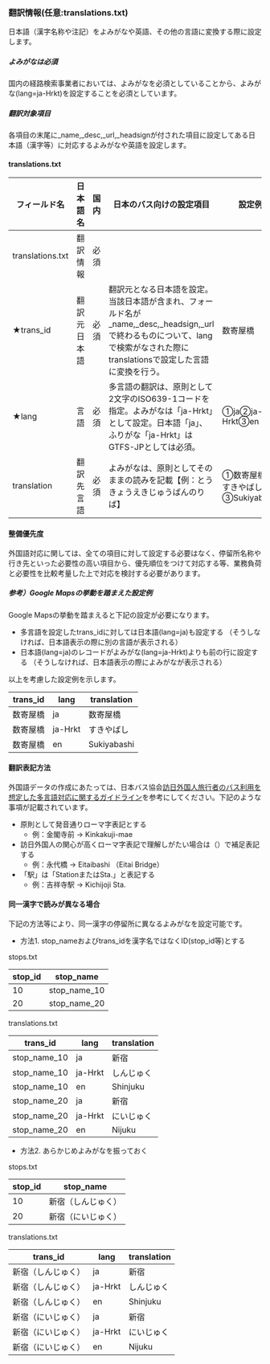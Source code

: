### 翻訳情報(任意:translations.txt)
日本語（漢字名称や注記）をよみがなや英語、その他の言語に変換する際に設定します。

##### よみがなは必須
国内の経路検索事業者においては、よみがなを必須としていることから、よみがな(lang=ja-Hrkt)を設定することを必須としています。

##### 翻訳対象項目
各項目の末尾に\_name,\_desc,\_url,\_headsignが付された項目に設定してある日本語（漢字等）に対応するよみがなや英語を設定します。

#### translations.txt

| フィールド名 | 日本語名 | 国内 | 日本のバス向けの設定項目 | 設定例 |
|------------------|--------------|------|------------|--------------|
| translations.txt | 翻訳情報 | 必須 |  |  |
| ★trans_id | 翻訳元日本語 | 必須 | 翻訳元となる日本語を設定。当該日本語が含まれ、フォールド名が_name,_desc,_headsign,_urlで終わるものについて、langで検索がなされた際にtranslationsで設定した言語に変換を行う。 | 数寄屋橋 |
| ★lang | 言語 | 必須 | 多言語の翻訳は、原則として2文字のISO639-1コードを指定。よみがなは「ja-Hrkt」として設定。日本語「ja」、ふりがな「ja-Hrkt」はGTFS-JPとしては必須。 | ①ja②ja-Hrkt③en |
| translation | 翻訳先言語 | 必須 | よみがなは、原則としてそのままの読みを記載【例：とうきょうえきじゅうばんのりば】 | ①数寄屋橋②すきやばし③Sukiyabashi |

#### 整備優先度
外国語対応に関しては、全ての項目に対して設定する必要はなく、停留所名称や行き先といった必要性の高い項目から、優先順位をつけて対応する等、業務負荷と必要性を比較考量した上で対応を検討する必要があります。

##### 参考）Google Mapsの挙動を踏まえた設定例
Google Mapsの挙動を踏まえると下記の設定が必要になります。

* 多言語を設定したtrans_idに対しては日本語(lang=ja)も設定する （そうしなければ、日本語表示の際に別の言語が表示される）
* 日本語(lang=ja)のレコードがよみがな(lang=ja-Hrkt)よりも前の行に設定する （そうしなければ、日本語表示の際によみがなが表示される）

以上を考慮した設定例を示します。

| trans_id | lang | translation |
|----------|---------|-------------|
| 数寄屋橋 | ja | 数寄屋橋 |
| 数寄屋橋 | ja-Hrkt | すきやばし |
| 数寄屋橋 | en | Sukiyabashi |

#### 翻訳表記方法
外国語データの作成にあたっては、日本バス協会[訪日外国人旅行者のバス利用を想定した多言語対応に関するガイドライン](http://www.bus.or.jp/news/tagengo.pdf)を参考にしてください。下記のような事項が記載されています。

* 原則として発音通りローマ字表記とする 
  * 例：金閣寺前 → Kinkakuji-mae
* 訪日外国人の関心が高くローマ字表記で理解しがたい場合は（）で補足表記する 
  * 例：永代橋 → Eitaibashi （Eitai Bridge）
* 「駅」は「StationまたはSta.」と表記する 
  * 例：吉祥寺駅 → Kichijoji Sta.

#### 同一漢字で読みが異なる場合
下記の方法等により、同一漢字の停留所に異なるよみがなを設定可能です。

* 方法1. stop_nameおよびtrans_idを漢字名ではなくID(stop_id等)とする

stops.txt

| stop_id | stop_name |
|---------|--------------|
| 10 | stop_name_10 |
| 20 | stop_name_20 |

translations.txt

| trans_id | lang | translation |
|--------------|---------|-------------|
| stop_name_10 | ja | 新宿 |
| stop_name_10 | ja-Hrkt | しんじゅく |
| stop_name_10 | en | Shinjuku |
| stop_name_20 | ja | 新宿 |
| stop_name_20 | ja-Hrkt | にいじゅく |
| stop_name_20 | en | Nijuku |

* 方法2. あらかじめよみがなを振っておく

stops.txt

| stop_id | stop_name |
|---------|--------------------|
| 10 | 新宿（しんじゅく） |
| 20 | 新宿（にいじゅく） |

translations.txt

| trans_id | lang | translation |
|--------------------|---------|-------------|
| 新宿（しんじゅく） | ja | 新宿 |
| 新宿（しんじゅく） | ja-Hrkt | しんじゅく |
| 新宿（しんじゅく） | en | Shinjuku |
| 新宿（にいじゅく） | ja | 新宿 |
| 新宿（にいじゅく） | ja-Hrkt | にいじゅく |
| 新宿（にいじゅく） | en | Nijuku |
